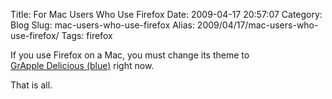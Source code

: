 Title: For Mac Users Who Use Firefox
Date: 2009-04-17 20:57:07
Category: Blog
Slug: mac-users-who-use-firefox
Alias: 2009/04/17/mac-users-who-use-firefox/
Tags: firefox


If you use Firefox on a Mac, you must change its theme to [GrApple&nbsp;Delicious&nbsp;(blue)](http://www.takebacktheweb.org/themes_3.html) right now.

That is all.

